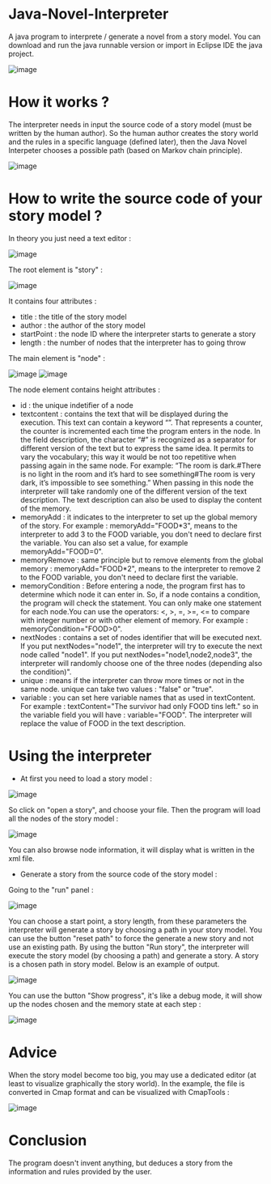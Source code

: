 # Java-Novel-Interpreter
A java program to interprete / generate a novel from a story model. You can download and run the java runnable version or import in Eclipse IDE the java project.

![image](https://github.com/JNovGen/Java-Novel-Interpreter/assets/120131145/574dab06-cc5c-4435-8d9f-2a3cb8515f09)

# How it works ?
The interpreter needs in input the source code of a story model (must be written by the human author). So the human author creates the story world and the rules in a specific language (defined later), then the Java Novel Interpeter chooses a possible path (based on Markov chain principle).

![image](https://github.com/JNovGen/Java-Novel-Interpreter/assets/120131145/1a696fe3-c8be-4c6b-aa08-59e381369f0d)

# How to write the source code of your story model ?
In theory you just need a text editor :

![image](https://github.com/JNovGen/Java-Novel-Interpreter/assets/120131145/57cdbecc-9ae4-46a4-b4f0-723a2fc5b211)

The root element is "story" :

![image](https://github.com/JNovGen/Java-Novel-Interpreter/assets/120131145/807ffc60-ac37-4df5-a934-9115f79c1916)

It contains four attributes :
- title : the title of the story model
- author : the author of the story model
- startPoint : the node ID where the interpreter starts to generate a story
- length : the number of nodes that the interpreter has to going throw

The main element is "node" :

![image](https://github.com/JNovGen/Java-Novel-Interpreter/assets/120131145/bdbc0534-9f5e-4c71-a574-9393dfa9163d)
![image](https://github.com/JNovGen/Java-Novel-Interpreter/assets/120131145/0a9ed46e-f874-4a8f-a5bd-e1226b1ae756)

The node element contains height attributes :
- id : the unique indetifier of a node
- textcontent : contains the text that will be displayed during the execution. This text can contain a keyword “<chapter>”. That represents a counter, the counter is incremented each time the program enters in the node. In the field description, the character “#” is recognized as a separator for different version of the text but to express the same idea. It permits to vary the vocabulary; this way it would be not too repetitive when passing again in the same node. For example: “The room is dark.#There is no light in the room and it’s hard to see something#The room is very dark, it’s impossible to see something.” When passing in this node the interpreter will take randomly one of the different version of the text description. The text description can also be used to display the content of the
memory.
- memoryAdd : it indicates to the interpreter to set up the global memory of the story. For example : memoryAdd="FOOD*3", means to the interpreter to add 3 to the FOOD variable, you don't need to declare first the variable. You can also set a value, for example memoryAdd="FOOD=0".
- memoryRemove : same principle but to remove elements from the global memory : memoryAdd="FOOD*2", means to the interpreter to remove 2 to the FOOD variable, you don't need to declare first the variable.
- memoryCondition : Before entering a node, the program first has to determine which node it can enter in. So, if a node contains a condition, the program will check the statement. You can only make one statement for
each node.You can use the operators: <, >, =, >=, <= to compare with integer number or with other element of memory. For example : memoryCondition="FOOD>0".
- nextNodes : contains a set of nodes identifier that will be executed next. If you put nextNodes="node1", the interpreter will try to execute the next node called "node1".  If you put nextNodes="node1,node2,node3", the interpreter will randomly choose one of the three nodes (depending also the condition)".
- unique : means if the interpreter can throw more times or not in the same node. unique can take two values : "false" or "true".
- variable : you can set here variable names that as used in textContent. For example : textContent="The survivor had only FOOD tins left." so in the variable field you will have : variable="FOOD". The interpreter will replace the value of FOOD in the text description.

# Using the interpreter
- At first you need to load a story model :

![image](https://github.com/JNovGen/Java-Novel-Interpreter/assets/120131145/d3a38c37-5782-45ab-9eb1-3effbe70cd58)

So click on "open a story", and choose your file. Then the program will load all the nodes of the story model :

![image](https://github.com/JNovGen/Java-Novel-Interpreter/assets/120131145/8907f207-df63-4a8c-b9b3-021e881ed0f1)

You can also browse node information, it will display what is written in the xml file.

- Generate a story from the source code of the story model :
  
Going to the "run" panel :

![image](https://github.com/JNovGen/Java-Novel-Interpreter/assets/120131145/1002d692-ad2b-4955-8138-d3b86b38183d)


You can choose a start point, a story length, from these parameters the interpreter will generate a story by choosing a path in your story model. You can use the button "reset path" to force the generate a new story and not use an existing path. By using the button "Run story", the interpreter will execute the story model (by choosing a path) and generate a story. A story is a chosen path in story model. Below is an example of output.

![image](https://github.com/JNovGen/Java-Novel-Interpreter/assets/120131145/c5c0eb37-9ee9-4eed-8132-698447ce91e0)

You can use the button "Show progress", it's like a debug mode, it will show up the nodes chosen and the memory state at each step :

![image](https://github.com/JNovGen/Java-Novel-Interpreter/assets/120131145/9480c28f-e6e0-4891-bb28-1481beeec1b0)

# Advice

When the story model become too big, you may use a dedicated editor (at least to visualize graphically the story world). In the example, the file is converted in Cmap format and can be visualized with CmapTools :

![image](https://github.com/JNovGen/Java-Novel-Interpreter/assets/120131145/5f1997ea-c9c6-48d2-9fc7-9d460d6ab822)

# Conclusion

The program doesn't invent anything, but deduces a story from the information and rules provided by the user.

